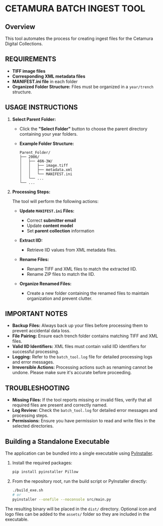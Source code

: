 # CETAMURA BATCH INGEST TOOL

## Overview

This tool automates the process for creating ingest files for the Cetamura Digital Collections.

## REQUIREMENTS

- **TIFF image files**
- **Corresponding XML metadata files**
- **MANIFEST.ini file** in each folder
- **Organized Folder Structure:** Files must be organized in a `year/trench` structure.

## USAGE INSTRUCTIONS

1. **Select Parent Folder:**
   
   - Click the **"Select Folder"** button to choose the parent directory containing your year folders.
   
   - **Example Folder Structure:**
   
     ```
     Parent_Folder/
     ├── 2006/
     │   ├── 46N-3W/
     │   │   ├── image.tiff
     │   │   ├── metadata.xml
     │   │   └── MANIFEST.ini
     │   └── ...
     └── ...
     ```

2. **Processing Steps:**
   
   The tool will perform the following actions:
   
   - **Update `MANIFEST.ini` Files:**
     - Correct **submitter email**
     - Update **content model**
     - Set **parent collection** information
     
   - **Extract IID:**
     - Retrieve IID values from XML metadata files.
     
   - **Rename Files:**
     - Rename TIFF and XML files to match the extracted IID.
     - Rename ZIP files to match the IID.
     
   - **Organize Renamed Files:**
     - Create a new folder containing the renamed files to maintain organization and prevent clutter.

## IMPORTANT NOTES

- **Backup Files:** Always back up your files before processing them to prevent accidental data loss.
- **File Pairing:** Ensure each trench folder contains matching TIFF and XML files.
- **Valid IID Identifiers:** XML files must contain valid IID identifiers for successful processing.
- **Logging:** Refer to the `batch_tool.log` file for detailed processing logs and error messages.
- **Irreversible Actions:** Processing actions such as renaming cannot be undone. Please make sure it's accurate before proceeding.

## TROUBLESHOOTING

- **Missing Files:** If the tool reports missing or invalid files, verify that all required files are present and correctly named.
- **Log Review:** Check the `batch_tool.log` for detailed error messages and processing steps.
- **Permissions:** Ensure you have permission to read and write files in the selected directories.


## Building a Standalone Executable

The application can be bundled into a single executable using [PyInstaller](https://pyinstaller.org/).

1. Install the required packages:
   ```bash
   pip install pyinstaller Pillow
   ```
2. From the repository root, run the build script or PyInstaller directly:
   ```bash
   ./build_exe.sh
   # or
   pyinstaller --onefile --noconsole src/main.py
   ```

The resulting binary will be placed in the `dist/` directory. Optional icon and logo files can be added to the `assets/` folder so they are included in the executable.
